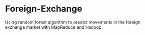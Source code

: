 # Foreign-Exchange
Using random forest algorithm to predict movements
in the foreign exchange market with MapReduce and Hadoop.
